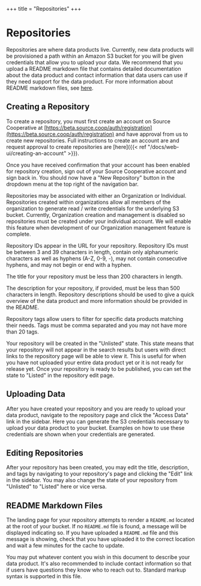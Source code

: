 +++
title = "Repositories"
+++

# Repositories

Repositories are where data products live. Currently, new data products will be provisioned a path within an Amazon S3 bucket for you will be given credentials that allow you to upload your data. We recommend that you upload a README markdown file that contains detailed documentation about the data product and contact information that data users can use if they need support for the data product. For more information about README markdown files, see [here](#readme-markdown-files).

## Creating a Repository

To create a repository, you must first create an account on Source Cooperative at [https://beta.source.coop/auth/registration](https://beta.source.coop/auth/registration) and have approval from us to create new repositories. Full instructions to create an account are and request approval to create repositories are [here]({{< ref "/docs/web-ui/creating-an-account" >}}).

Once you have received confirmation that your account has been enabled for repository creation, sign out of your Source Cooperative account and sign back in. You should now have a "New Repository" button in the dropdown menu at the top right of the navigation bar.

Repositories may be associated with either an Organization or Individual. Repositories created within organizations allow all members of the organization to generate read / write credentials for the underlying S3 bucket. Currently, Organization creation and management is disabled so repositories must be created under your individual account. We will enable this feature when development of our Organization management feature is complete.

Repository IDs appear in the URL for your repository. Repository IDs must be between 3 and 39 characters in length, contain only alphanumeric characters as well as hyphens (A-Z, 0-9, -), may not contain consecutive hyphens, and may not begin or end with a hyphen.

The title for your repository must be less than 200 characters in length.

The description for your repository, if provided, must be less than 500 characters in length. Repository descriptions should be used to give a quick overview of the data product and more information should be provided in the README.

Repository tags allow users to filter for specific data products matching their needs. Tags must be comma separated and you may not have more than 20 tags.

Your repository will be created in the "Unlisted" state. This state means that your repository will not appear in the search results but users with direct links to the repository page will be able to view it. This is useful for when you have not uploaded your entire data product yet or it is not ready for release yet. Once your repository is ready to be published, you can set the state to "Listed" in the repository edit page.

## Uploading Data

After you have created your repository and you are ready to upload your data product, navigate to the repository page and click the "Access Data" link in the sidebar. Here you can generate the S3 credentials necessary to upload your data product to your bucket. Examples on how to use these credentials are shown when your credentials are generated.

## Editing Repositories

After your repository has been created, you may edit the title, description, and tags by navigating to your repository's page and clicking the "Edit" link in the sidebar. You may also change the state of your repository from "Unlisted" to "Listed" here or vice versa.

## README Markdown Files

The landing page for your repository attempts to render a `README.md` located at the root of your bucket. If no `README.md` file is found, a message will be displayed indicating so. If you have uploaded a `README.md` file and this message is showing, check that you have uploaded it to the correct location and wait a few minutes for the cache to update.

You may put whatever content you wish in this document to describe your data product. It's also recommended to include contact information so that if users have questions they know who to reach out to. Standard markup syntax is supported in this file.
